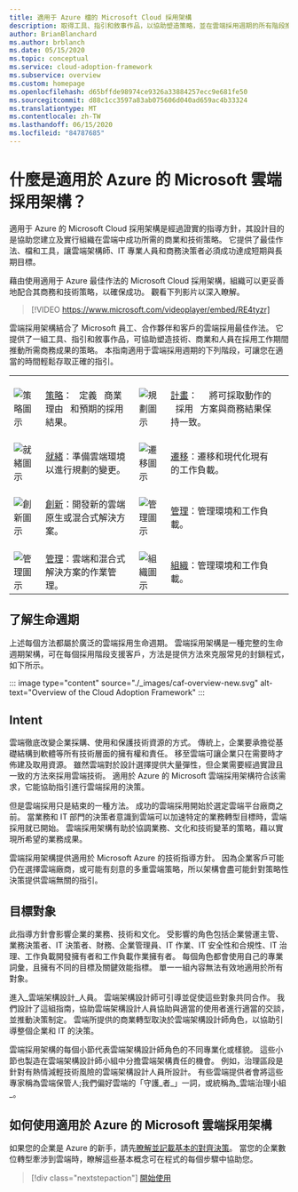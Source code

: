 ```yaml
---
title: 適用于 Azure 檔的 Microsoft Cloud 採用架構
description: 取得工具、指引和敘事作品，以協助塑造策略，並在雲端採用週期的所有階段推動所需的商務結果。
author: BrianBlanchard
ms.author: brblanch
ms.date: 05/15/2020
ms.topic: conceptual
ms.service: cloud-adoption-framework
ms.subservice: overview
ms.custom: homepage
ms.openlocfilehash: d65bffde98974ce9326a33884257ecc9e681fe50
ms.sourcegitcommit: d88c1cc3597a83ab075606d040ad659ac4b33324
ms.translationtype: MT
ms.contentlocale: zh-TW
ms.lasthandoff: 06/15/2020
ms.locfileid: "84787685"
---
```

# <a name="what-is-the-microsoft-cloud-adoption-framework-for-azure"></a>什麼是適用於 Azure 的 Microsoft 雲端採用架構？

適用于 Azure 的 Microsoft Cloud 採用架構是經過證實的指導方針，其設計目的是協助您建立及實行組織在雲端中成功所需的商業和技術策略。 它提供了最佳作法、檔和工具，讓雲端架構師、IT 專業人員和商務決策者必須成功達成短期與長期目標。

藉由使用適用于 Azure 最佳作法的 Microsoft Cloud 採用架構，組織可以更妥善地配合其商務和技術策略，以確保成功。 觀看下列影片以深入瞭解。

<!-- markdownlint-disable MD034 -->

> [!VIDEO https://www.microsoft.com/videoplayer/embed/RE4tyzr]

<!-- markdownlint-enable MD034 -->

雲端採用架構結合了 Microsoft 員工、合作夥伴和客戶的雲端採用最佳作法。 它提供了一組工具、指引和敘事作品，可協助塑造技術、商業和人員在採用工作期間推動所需商務成果的策略。 本指南適用于雲端採用週期的下列階段，可讓您在適當的時間輕鬆存取正確的指引。

<!-- markdownlint-disable MD033 -->

| | | | | |
|--|--|--|--|--|
| <br> ![策略圖示](./_images/icons/strategy.png) | <br> [策略](./strategy/index.md)： &nbsp; 定義 &nbsp; 商業 &nbsp; 理由 &nbsp; 和預期的採用結果。 | <br> ![規劃圖示](./_images/icons/plan.png) | <br> [計畫](./plan/index.md)： &nbsp; &nbsp; 將可採取動作的 &nbsp; 採用 &nbsp; 方案與商務結果保持一致。 |
| <br> ![就緒圖示](./_images/icons/ready.png)       | <br> [就緒](./ready/index.md)：準備雲端環境以進行規劃的變更。 | <br> ![遷移圖示](./_images/icons/adopt.png) | <br> [遷移](./migrate/index.md)：遷移和現代化現有的工作負載。 |
| <br> ![創新圖示](./_images/icons/innovate.png) | <br> [創新](./innovate/index.md)：開發新的雲端原生或混合式解決方案。 | <br> ![管理圖示](./_images/icons/govern.png) | <br> [管理](./govern/index.md)：管理環境和工作負載。 |
| <br> ![管理圖示](./_images/icons/manage.png)     | <br> [管理](./manage/index.md)：雲端和混合式解決方案的作業管理。 | <br> ![組織圖示](./_images/icons/organize.png) | <br> [組織](./organize/index.md)：管理環境和工作負載。 |

## <a name="understand-the-lifecycle"></a>了解生命週期

上述每個方法都屬於廣泛的雲端採用生命週期。 雲端採用架構是一種完整的生命週期架構，可在每個採用階段支援客戶，方法是提供方法來克服常見的封鎖程式，如下所示。

::: image type="content" source="./_images/caf-overview-new.svg" alt-text="Overview of the Cloud Adoption Framework" :::

## <a name="intent"></a>Intent

雲端徹底改變企業採購、使用和保護技術資源的方式。 傳統上，企業要承擔從基礎結構到軟體等所有技術層面的擁有權和責任。 移至雲端可讓企業只在需要時才佈建及取用資源。 雖然雲端對於設計選擇提供大量彈性，但企業需要經過實證且一致的方法來採用雲端技術。 適用於 Azure 的 Microsoft 雲端採用架構符合該需求，它能協助指引進行雲端採用的決策。

但是雲端採用只是結束的一種方法。 成功的雲端採用開始於選定雲端平台廠商之前。 當業務和 IT 部門的決策者意識到雲端可以加速特定的業務轉型目標時，雲端採用就已開始。 雲端採用架構有助於協調業務、文化和技術變革的策略，藉以實現所希望的業務成果。

雲端採用架構提供適用於 Microsoft Azure 的技術指導方針。 因為企業客戶可能仍在選擇雲端廠商，或可能有刻意的多重雲端策略，所以架構會盡可能針對策略性決策提供雲端無關的指引。

## <a name="intended-audience"></a>目標對象

此指導方針會影響企業的業務、技術和文化。 受影響的角色包括企業營運主管、業務決策者、IT 決策者、財務、企業管理員、IT 作業、IT 安全性和合規性、IT 治理、工作負載開發擁有者和工作負載作業擁有者。 每個角色都會使用自己的專業詞彙，且擁有不同的目標及關鍵效能指標。 單一一組內容無法有效地適用於所有對象。

進入_雲端架構設計_人員。 雲端架構設計師可引導並促使這些對象共同合作。 我們設計了這組指南，協助雲端架構設計人員協助與適當的使用者進行適當的交談，並推動決策制定。 雲端所提供的商業轉型取決於雲端架構設計師角色，以協助引導整個企業和 IT 的決策。

雲端採用架構的每個小節代表雲端架構設計師角色的不同專業化或樣貌。 這些小節也製造在雲端架構設計師小組中分擔雲端架構責任的機會。 例如，治理區段是針對有熱情減輕技術風險的雲端架構設計人員所設計。 有些雲端提供者會將這些專家稱為雲端保管人;我們偏好雲端的「守護_者_」一詞，或統稱為_雲端治理小組_。

## <a name="how-to-use-the-microsoft-cloud-adoption-framework-for-azure"></a>如何使用適用於 Azure 的 Microsoft 雲端採用架構

如果您的企業是 Azure 的新手，請先[瞭解並記載基本的對齊決策](./get-started/cloud-concepts.md)。 當您的企業數位轉型牽涉到雲端時，瞭解這些基本概念可在程式的每個步驟中協助您。

<!-- docsTest:ignoreNextStep -->

> [!div class="nextstepaction"]
> [開始使用](./get-started/index.md)
